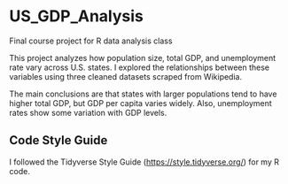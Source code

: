 # US_GDP_Analysis
Final course project for R data analysis class

This project analyzes how population size, total GDP, and unemployment rate vary across U.S. states. 
I explored the relationships between these variables using three cleaned datasets scraped from Wikipedia.

The main conclusions are that states with larger populations tend to have higher total GDP, but GDP per capita varies widely. 
Also, unemployment rates show some variation with GDP levels.

## Code Style Guide
I followed the Tidyverse Style Guide (https://style.tidyverse.org/) for my R code.
